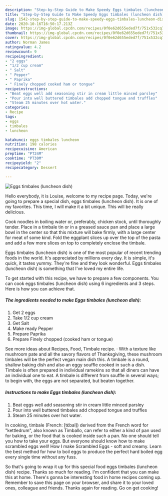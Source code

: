 ```yaml
---
description: "Step-by-Step Guide to Make Speedy Eggs timbales (luncheon dish)"
title: "Step-by-Step Guide to Make Speedy Eggs timbales (luncheon dish)"
slug: 1542-step-by-step-guide-to-make-speedy-eggs-timbales-luncheon-dish
date: 2020-10-16T16:50:17.213Z
image: https://img-global.cpcdn.com/recipes/0f0e62d655eded7f/751x532cq70/eggs-timbales-luncheon-dish-recipe-main-photo.jpg
thumbnail: https://img-global.cpcdn.com/recipes/0f0e62d655eded7f/751x532cq70/eggs-timbales-luncheon-dish-recipe-main-photo.jpg
cover: https://img-global.cpcdn.com/recipes/0f0e62d655eded7f/751x532cq70/eggs-timbales-luncheon-dish-recipe-main-photo.jpg
author: Norman James
ratingvalue: 4.2
reviewcount: 9
recipeingredient:
- "2 eggs"
- "1/2 cup cream"
- " Salt"
- " Pepper"
- " Paprika"
- " Finely chopped cooked ham or tongue"
recipeinstructions:
- "Beat eggs well add seasoning stir in cream little minced parsley"
- "Pour into well buttered timbales add chopped tongue and truffles"
- "Steam 25 minutes over hot water."
categories:
- Recipe
tags:
- eggs
- timbales
- luncheon

katakunci: eggs timbales luncheon 
nutrition: 198 calories
recipecuisine: American
preptime: "PT24M"
cooktime: "PT30M"
recipeyield: "2"
recipecategory: Dessert

---
```



![Eggs timbales (luncheon dish)](https://img-global.cpcdn.com/recipes/0f0e62d655eded7f/751x532cq70/eggs-timbales-luncheon-dish-recipe-main-photo.jpg)

Hello everybody, it is Louise, welcome to my recipe page. Today, we're going to prepare a special dish, eggs timbales (luncheon dish). It is one of my favorites. This time, I will make it a bit unique. This will be really delicious.

Cook noodles in boiling water or, preferably, chicken stock, until thoroughly tender. Place in a timbale tin or in a greased sauce pan and place a large bowl in the center so that this mixture will bake firmly, with a large center for meat of some kind. Fold the eggplant slices up over the top of the pasta and add a few more slices on top to completely enclose the timbale.

Eggs timbales (luncheon dish) is one of the most popular of recent trending foods in the world. It's appreciated by millions every day. It is simple, it's quick, it tastes yummy. They're fine and they look wonderful. Eggs timbales (luncheon dish) is something that I've loved my entire life.


To get started with this recipe, we have to prepare a few components. You can cook eggs timbales (luncheon dish) using 6 ingredients and 3 steps. Here is how you can achieve that.

<!--inarticleads1-->

##### The ingredients needed to make Eggs timbales (luncheon dish):

1. Get 2 eggs
1. Take 1/2 cup cream
1. Get  Salt
1. Make ready  Pepper
1. Prepare  Paprika
1. Prepare  Finely chopped (cooked ham or tongue)


See more ideas about Recipes, Food, Timbale recipe. · With a texture like mushroom pate and all the savory flavors of Thanksgiving, these mushroom timbales will be the perfect vegan main dish this. A timbale is a round, shallow baking dish and also an eggy souffle cooked in such a dish. Timbale is often prepared in individual ramekins so that all diners can have an individual one to eat. A timbale is different from souffle in several ways; to begin with, the eggs are not separated, but beaten together. 

<!--inarticleads2-->

##### Instructions to make Eggs timbales (luncheon dish):

1. Beat eggs well add seasoning stir in cream little minced parsley
1. Pour into well buttered timbales add chopped tongue and truffles
1. Steam 25 minutes over hot water.


In cooking, timbale (French: [tɛ̃bal]) derived from the French word for &#34;kettledrum&#34;, also known as Timballo, can refer to either a kind of pan used for baking, or the food that is cooked inside such a pan. No one should tell you how to take your eggs. But everyone should know how to make scrambled eggs well! How I make Scrambled Eggs - soft and creamy. Learn the best method for how to boil eggs to produce the perfect hard boiled egg every single time without any fuss. 

So that's going to wrap it up for this special food eggs timbales (luncheon dish) recipe. Thanks so much for reading. I'm confident that you can make this at home. There's gonna be interesting food in home recipes coming up. Remember to save this page on your browser, and share it to your loved ones, colleague and friends. Thanks again for reading. Go on get cooking!
